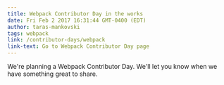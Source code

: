 ```yaml
---
title: Webpack Contributor Day in the works
date: Fri Feb 2 2017 16:31:44 GMT-0400 (EDT)
author: taras-mankovski
tags: webpack
link: /contributor-days/webpack
link-text: Go to Webpack Contributor Day page
---
```

We're planning a Webpack Contributor Day. We'll let you know when we have something great to share.